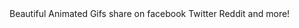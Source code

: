   <link rel="CoolBrnd.com" href="CoolBrnd.com"> Beautiful Animated Gifs share on facebook Twitter Reddit and more!
